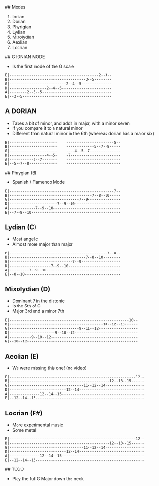 
## Modes

1. Ionian
1. Dorian
1. Phyrigian
1. Lydian
1. Mixolydian
1. Aeolian
1. Locrian

## G IONIAN MODE

- Is the first mode of the G scale

```
E|-----------------------------------------2--3--
B|-----------------------------------3--5--------
G|--------------------------2--4--5--------------
D|-----------------2--4--5-----------------------
A|--------2--3--5--------------------------------
E|--3--5-----------------------------------------
```

## A DORIAN

- Takes a bit of minor, and adds in major, with a minor seven
- If you compare it to a natural minor
- Different than natural minor in the 6th (whereas dorian has a major six)

```
E|----------------------    ----------------------5--
B|----------------------    -------------5--7--8-----
G|----------------------    ----4--5--7--------------
D|-----------------4--5-    -7-----------------------
A|-----------5--7-------    -------------------------
E|--5--7--8-------------    -------------------------
```

## Phrygian (B)

- Spanish / Flamenco Mode

```
E|------------------------------------------------7--
B|--------------------------------------7--8--10-----
G|--------------------------------7--9---------------
D|----------------------7--9--10---------------------
A|------------7--9--10-------------------------------
E|--7--8--10-----------------------------------------
```

## Lydian (C)

- Most angelic
- Almost more major than major

```
E|---------------------------------------------7--8--
B|-----------------------------------7--8--10--------
G|-----------------------------7--9------------------
D|-------------------7--9--10------------------------
A|---------7--9--10----------------------------------
E|--8--10--------------------------------------------
```

## Mixolydian (D)

- Dominant 7 in the diatonic
- Is the 5th of G
- Major 3rd and a minor 7th

```
E|-------------------------------------------------------10--
B|-------------------------------------------10--12--13------
G|--------------------------------9--11--12------------------
D|---------------------9--10--12-----------------------------
A|----------9--10--12----------------------------------------
E|--10--12---------------------------------------------------
```

## Aeolian (E)

- We were missing this one! (no video)

```
E|----------------------------------------------------------12--
B|----------------------------------------------12--13--15------
G|----------------------------------11--12--14------------------
D|--------------------------12--14------------------------------
A|--------------12--14--15--------------------------------------
E|--12--14--15--------------------------------------------------
```

## Locrian (F#)

- More experimental music
- Some metal

```
E|----------------------------------------------------------12--
B|----------------------------------------------12--13--15------
G|----------------------------------11--12--14------------------
D|--------------------------12--14------------------------------
A|--------------12--14--15--------------------------------------
E|--12--14--15--------------------------------------------------
```

## TODO

- Play the full G Major down the neck
